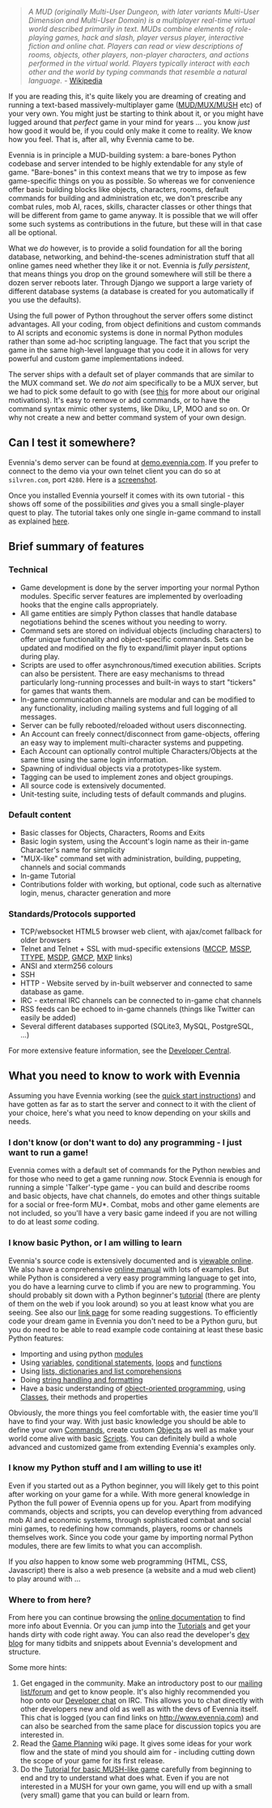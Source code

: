 [](The-first-introduction-to-what-Evennia-is.-You-should-have-read-this-already.)
> *A MUD (originally Multi-User Dungeon, with later variants Multi-User Dimension and Multi-User Domain) is a multiplayer real-time virtual world described primarily in text. MUDs combine elements of role-playing games, hack and slash, player versus player, interactive fiction and online chat. Players can read or view descriptions of rooms, objects, other players, non-player characters, and actions performed in the virtual world. Players typically interact with each other and the world by typing commands that resemble a natural language.* - [Wikipedia](http://en.wikipedia.org/wiki/MUD)

If you are reading this, it's quite likely you are dreaming of creating and running a text-based massively-multiplayer game ([MUD/MUX/MUSH](http://tinyurl.com/c5sc4bm) etc) of your very own. You might just be starting to think about it, or you might have lugged around that *perfect* game in your mind for years ... you know *just* how good it would be, if you could only make it come to reality. We know how you feel. That is, after all, why Evennia came to be. 

Evennia is in principle a MUD-building system: a bare-bones Python codebase and server intended to be highly extendable for any style of game. "Bare-bones" in this context means that we try to impose as few game-specific things on you as possible. So whereas we for convenience offer basic building blocks like objects, characters, rooms, default commands for building and administration etc, we don't prescribe any combat rules, mob AI, races, skills, character classes or other things that will be different from game to game anyway. It is possible that we will offer some such systems as contributions in the future, but these will in that case all be optional. 

What we *do* however, is to provide a solid foundation for all the boring database, networking, and behind-the-scenes administration stuff that all online games need whether they like it or not. Evennia is *fully persistent*, that means things you drop on the ground somewhere will still be there a dozen server reboots later. Through Django we support a large variety of different database systems (a database is created for you automatically if you use the defaults). 

Using the full power of Python throughout the server offers some distinct advantages. All your coding, from object definitions and custom commands to AI scripts and economic systems is  done in normal Python modules rather than some ad-hoc scripting language. The fact that you script the game in the same high-level language that you code it in allows for very powerful and custom game implementations indeed. 

The server ships with a default set of player commands that are similar to the MUX command set. We *do not* aim specifically to be a MUX server, but we had to pick some default to go with (see [this](Soft-Code) for more about our original motivations).  It's easy to remove or add commands, or to have the command syntax mimic other systems, like Diku, LP, MOO and so on. Or why not create a new and better command system of your own design. 

## Can I test it somewhere?

Evennia's demo server can be found at [demo.evennia.com](http://demo.evennia.com). If you prefer to connect to the demo via your own telnet client you can do so at `silvren.com`, port `4280`. Here is a [screenshot](Screenshot.md).

Once you installed Evennia yourself it comes with its own tutorial - this shows off some of the possibilities _and_ gives you a small single-player quest to play. The tutorial takes only one single in-game command to install as explained [here](Tutorial-World-Introduction).

## Brief summary of features

### Technical

- Game development is done by the server importing your normal Python modules. Specific server features are implemented by overloading hooks that the engine calls appropriately.
- All game entities are simply Python classes that handle database negotiations behind the scenes without you needing to worry.
- Command sets are stored on individual objects (including characters) to offer unique functionality and object-specific commands. Sets can be updated and modified on the fly to expand/limit player input options during play.
- Scripts are used to offer asynchronous/timed execution abilities. Scripts can also be persistent. There are easy mechanisms to thread particularly long-running processes and built-in ways to start "tickers" for games that wants them.
- In-game communication channels are modular and can be modified to any functionality, including mailing systems and full logging of all messages.
- Server can be fully rebooted/reloaded without users disconnecting.
- An Account can freely connect/disconnect from game-objects, offering an easy way to implement multi-character systems and puppeting.
- Each Account can optionally control multiple Characters/Objects at the same time using the same login information.
- Spawning of individual objects via a prototypes-like system.
- Tagging can be used to implement zones and object groupings.
- All source code is extensively documented.
- Unit-testing suite, including tests of default commands and plugins.

### Default content

- Basic classes for Objects, Characters, Rooms and Exits
- Basic login system, using the Account's login name as their in-game Character's name for simplicity
- "MUX-like" command set with administration, building, puppeting, channels and social commands
- In-game Tutorial
- Contributions folder with working, but optional, code such as alternative login, menus, character generation and more

### Standards/Protocols supported

- TCP/websocket HTML5 browser web client, with ajax/comet fallback for older browsers
- Telnet and Telnet + SSL with mud-specific extensions ([MCCP](http://tintin.sourceforge.net/mccp/), [MSSP](http://tintin.sourceforge.net/mssp/), [TTYPE](http://tintin.sourceforge.net/mtts/), [MSDP](http://tintin.sourceforge.net/msdp/), [GMCP](https://www.ironrealms.com/rapture/manual/files/FeatGMCP-txt.html), [MXP](https://www.zuggsoft.com/zmud/mxp.htm) links)
- ANSI and xterm256 colours
- SSH
- HTTP - Website served by in-built webserver and connected to same database as game.
- IRC - external IRC channels can be connected to in-game chat channels
- RSS feeds can be echoed to in-game channels (things like Twitter can easily be added)
- Several different databases supported (SQLite3, MySQL, PostgreSQL, ...)

For more extensive feature information, see the [Developer Central](Developer-Central).

## What you need to know to work with Evennia

Assuming you have Evennia working (see the [quick start instructions](Getting-Started)) and have gotten as far as to start the server and connect to it with the client of your choice, here's what you need to know depending on your skills and needs. 

### I don't know (or don't want to do) any programming - I just want to run a game!

Evennia comes with a default set of commands for the Python newbies and for those who need to get a game running *now*. Stock Evennia is enough for running a simple 'Talker'-type game - you can build and describe rooms and basic objects, have chat channels, do emotes and other things suitable for a social or free-form MU\*. Combat, mobs and other game elements are not included, so you'll have a very basic game indeed if you are not willing to do at least *some* coding. 

### I know basic Python, or I am willing to learn

Evennia's source code is extensively documented and is [viewable online](https://github.com/evennia/evennia). We also have a comprehensive [online manual](https://github.com/evennia/evennia/wiki) with lots of examples. But while Python is considered a very easy programming language to get into, you do have a learning curve to climb if you are new to programming. You should probably sit down
with a Python beginner's [tutorial](http://docs.python.org/tutorial/) (there are plenty of them on the web if you look around) so you at least know what you are seeing. See also our [link page](https://github.com/evennia/evennia/wiki/Links#wiki-litterature) for some reading suggestions. To efficiently code your dream game in Evennia you don't need to be a Python guru, but you do need to be able to read example code containing at least these basic Python features:

- Importing and using python [modules](http://docs.python.org/3.7/tutorial/modules.html)
- Using [variables](http://www.tutorialspoint.com/python/python_variable_types.htm), [conditional statements](http://docs.python.org/tutorial/controlflow.html#if-statements), [loops](http://docs.python.org/tutorial/controlflow.html#for-statements) and [functions](http://docs.python.org/tutorial/controlflow.html#defining-functions)
- Using [lists, dictionaries and list comprehensions](http://docs.python.org/tutorial/datastructures.html)
- Doing [string handling and formatting](http://docs.python.org/tutorial/introduction.html#strings)
- Have a basic understanding of [object-oriented programming](http://www.tutorialspoint.com/python/python_classes_objects.htm), using [Classes](http://docs.python.org/tutorial/classes.html), their methods and properties

Obviously, the more things you feel comfortable with, the easier time you'll have to find your way.  With just basic knowledge you should be able to define your own [Commands](Commands.md), create custom [Objects](Objects.md) as well as make your world come alive with basic [Scripts](Scripts.md). You can definitely build a whole advanced and customized game from extending Evennia's examples only.  

### I know my Python stuff and I am willing to use it!

Even if you started out as a Python beginner, you will likely get to this point after working on your game for a while.  With more general knowledge in Python the full power of Evennia opens up for you. Apart from modifying commands, objects and scripts, you can develop everything from advanced mob AI and economic systems, through sophisticated combat and social mini games, to redefining how commands, players, rooms or channels themselves work. Since you code your game by importing normal Python modules, there are few limits to what you can accomplish.

If you *also* happen to know some web programming (HTML, CSS, Javascript) there is also a web presence (a website and a mud web client) to play around with ...

### Where to from here?

From here you can continue browsing the [online documentation](Home.md) to find more info about Evennia. Or you can jump into the [Tutorials](Tutorials.md) and get your hands dirty with code right away. You can also read the developer's [dev blog](https://evennia.blogspot.com/) for many tidbits and snippets about Evennia's development and structure.

Some more hints: 

1. Get engaged in the community. Make an introductory post to our [mailing list/forum](https://groups.google.com/forum/#!forum/evennia) and get to know people. It's also highly recommended you hop onto our [Developer chat](http://webchat.freenode.net/?channels=evennia&uio=MT1mYWxzZSY5PXRydWUmMTE9MTk1JjEyPXRydWUbb) on IRC. This allows you to chat directly with other developers new and old as well as with the devs of Evennia itself. This chat is logged (you can find links on http://www.evennia.com) and can also be searched from the same place for discussion topics you are interested in. 
2. Read the [Game Planning](https://github.com/evennia/evennia/wiki/Game%20Planning) wiki page. It gives some ideas for your work flow and the state of mind you should aim for - including cutting down the scope of your game for its first release.
3. Do the [Tutorial for basic MUSH-like game](https://github.com/evennia/evennia/wiki/Tutorial%20for%20basic%20MUSH%20like%20game) carefully from beginning to end and try to understand what does what. Even if you are not interested in a MUSH for your own game, you will end up with a small (very small) game that you can build or learn from.
